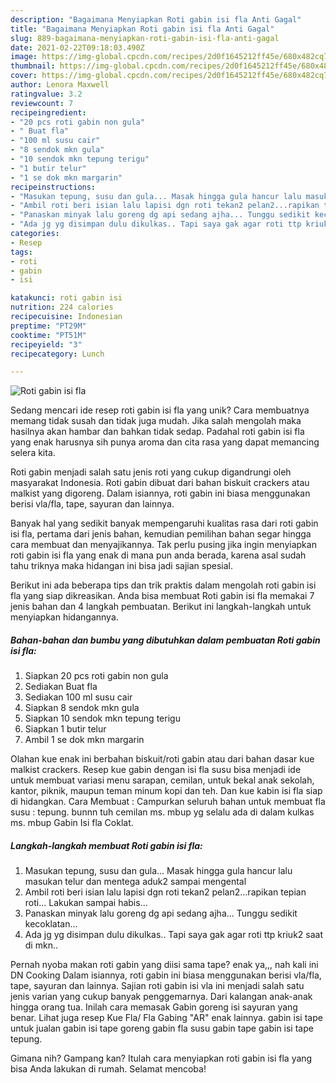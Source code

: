 ```yaml
---
description: "Bagaimana Menyiapkan Roti gabin isi fla Anti Gagal"
title: "Bagaimana Menyiapkan Roti gabin isi fla Anti Gagal"
slug: 889-bagaimana-menyiapkan-roti-gabin-isi-fla-anti-gagal
date: 2021-02-22T09:18:03.490Z
image: https://img-global.cpcdn.com/recipes/2d0f1645212ff45e/680x482cq70/roti-gabin-isi-fla-foto-resep-utama.jpg
thumbnail: https://img-global.cpcdn.com/recipes/2d0f1645212ff45e/680x482cq70/roti-gabin-isi-fla-foto-resep-utama.jpg
cover: https://img-global.cpcdn.com/recipes/2d0f1645212ff45e/680x482cq70/roti-gabin-isi-fla-foto-resep-utama.jpg
author: Lenora Maxwell
ratingvalue: 3.2
reviewcount: 7
recipeingredient:
- "20 pcs roti gabin non gula"
- " Buat fla"
- "100 ml susu cair"
- "8 sendok mkn gula"
- "10 sendok mkn tepung terigu"
- "1 butir telur"
- "1 se dok mkn margarin"
recipeinstructions:
- "Masukan tepung, susu dan gula... Masak hingga gula hancur lalu masukan telur dan mentega aduk2 sampai mengental"
- "Ambil roti beri isian lalu lapisi dgn roti tekan2 pelan2...rapikan tepian roti... Lakukan sampai habis..."
- "Panaskan minyak lalu goreng dg api sedang ajha... Tunggu sedikit kecoklatan..."
- "Ada jg yg disimpan dulu dikulkas.. Tapi saya gak agar roti ttp kriuk2 saat di mkn.."
categories:
- Resep
tags:
- roti
- gabin
- isi

katakunci: roti gabin isi 
nutrition: 224 calories
recipecuisine: Indonesian
preptime: "PT29M"
cooktime: "PT51M"
recipeyield: "3"
recipecategory: Lunch

---
```



![Roti gabin isi fla](https://img-global.cpcdn.com/recipes/2d0f1645212ff45e/680x482cq70/roti-gabin-isi-fla-foto-resep-utama.jpg)

Sedang mencari ide resep roti gabin isi fla yang unik? Cara membuatnya memang tidak susah dan tidak juga mudah. Jika salah mengolah maka hasilnya akan hambar dan bahkan tidak sedap. Padahal roti gabin isi fla yang enak harusnya sih punya aroma dan cita rasa yang dapat memancing selera kita.

Roti gabin menjadi salah satu jenis roti yang cukup digandrungi oleh masyarakat Indonesia. Roti gabin dibuat dari bahan biskuit crackers atau malkist yang digoreng. Dalam isiannya, roti gabin ini biasa menggunakan berisi vla/fla, tape, sayuran dan lainnya.

Banyak hal yang sedikit banyak mempengaruhi kualitas rasa dari roti gabin isi fla, pertama dari jenis bahan, kemudian pemilihan bahan segar hingga cara membuat dan menyajikannya. Tak perlu pusing jika ingin menyiapkan roti gabin isi fla yang enak di mana pun anda berada, karena asal sudah tahu triknya maka hidangan ini bisa jadi sajian spesial.


Berikut ini ada beberapa tips dan trik praktis dalam mengolah roti gabin isi fla yang siap dikreasikan. Anda bisa membuat Roti gabin isi fla memakai 7 jenis bahan dan 4 langkah pembuatan. Berikut ini langkah-langkah untuk menyiapkan hidangannya.

<!--inarticleads1-->

##### Bahan-bahan dan bumbu yang dibutuhkan dalam pembuatan Roti gabin isi fla:

1. Siapkan 20 pcs roti gabin non gula
1. Sediakan  Buat fla
1. Sediakan 100 ml susu cair
1. Siapkan 8 sendok mkn gula
1. Siapkan 10 sendok mkn tepung terigu
1. Siapkan 1 butir telur
1. Ambil 1 se dok mkn margarin


Olahan kue enak ini berbahan biskuit/roti gabin atau dari bahan dasar kue malkist crackers. Resep kue gabin dengan isi fla susu bisa menjadi ide untuk membuat variasi menu sarapan, cemilan, untuk bekal anak sekolah, kantor, piknik, maupun teman minum kopi dan teh. Dan kue kabin isi fla siap di hidangkan. Cara Membuat : Campurkan seluruh bahan untuk membuat fla susu : tepung. bunnn tuh cemilan ms. mbup yg selalu ada di dalam kulkas ms. mbup Gabin Isi fla Coklat. 

<!--inarticleads2-->

##### Langkah-langkah membuat Roti gabin isi fla:

1. Masukan tepung, susu dan gula... Masak hingga gula hancur lalu masukan telur dan mentega aduk2 sampai mengental
1. Ambil roti beri isian lalu lapisi dgn roti tekan2 pelan2...rapikan tepian roti... Lakukan sampai habis...
1. Panaskan minyak lalu goreng dg api sedang ajha... Tunggu sedikit kecoklatan...
1. Ada jg yg disimpan dulu dikulkas.. Tapi saya gak agar roti ttp kriuk2 saat di mkn..


Pernah nyoba makan roti gabin yang diisi sama tape? enak ya,,, nah kali ini DN Cooking Dalam isiannya, roti gabin ini biasa menggunakan berisi vla/fla, tape, sayuran dan lainnya. Sajian roti gabin isi vla ini menjadi salah satu jenis varian yang cukup banyak penggemarnya. Dari kalangan anak-anak hingga orang tua. Inilah cara memasak Gabin goreng isi sayuran yang benar. Lihat juga resep Kue Fla/ Fla Gabing &#34;AR&#34; enak lainnya. gabin isi tape untuk jualan gabin isi tape goreng gabin fla susu gabin tape gabin isi tape tepung. 

Gimana nih? Gampang kan? Itulah cara menyiapkan roti gabin isi fla yang bisa Anda lakukan di rumah. Selamat mencoba!
